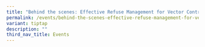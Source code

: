 ```yaml
---
title: "Behind the scenes: Effective Refuse Management for Vector Control"
permalink: /events/behind-the-scenes-effective-refuse-management-for-vector-control/
variant: tiptap
description: ""
third_nav_title: Events
---
```

